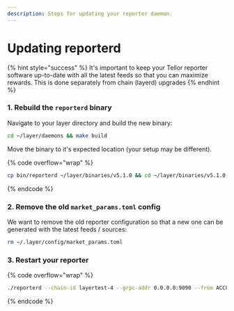 ```yaml
---
description: Steps for updating your reporter daemon.
---
```


# Updating reporterd

{% hint style="success" %}
It's important to keep your Tellor reporter software up-to-date with all the latest feeds so that you can maximize rewards. This is done separately from chain (layerd) upgrades
{% endhint %}

### 1. Rebuild the `reporterd` binary

Navigate to your layer directory and build the new binary:

```sh
cd ~/layer/daemons && make build
```

Move the binary to it's expected location (your setup may be different).

{% code overflow="wrap" %}
```sh
cp bin/reporterd ~/layer/binaries/v5.1.0 && cd ~/layer/binaries/v5.1.0
```
{% endcode %}

### 2. Remove the old `market_params.toml` config

We want to remove the old reporter configuration so that a new one can be generated with the latest feeds / sources:

```sh
rm ~/.layer/config/market_params.toml
```

### 3. Restart your reporter

{% code overflow="wrap" %}
```sh
./reporterd --chain-id layertest-4 --grpc-addr 0.0.0.0:9090 --from ACCOUNT_NAME --home ~/.layer --keyring-backend test --node tcp://0.0.0.0:26657
```
{% endcode %}
